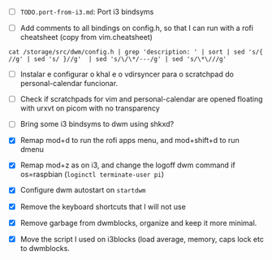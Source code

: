 - [ ] `TODO.port-from-i3.md`: Port i3 bindsyms

- [ ] Add comments to all bindings on config.h, so that I can run with a rofi cheatsheet (copy from vim.cheatsheet)

```
cat /storage/src/dwm/config.h | grep 'description: ' | sort | sed 's/{ //g' | sed 's/ }//g'  | sed 's/\/\*/---/g' | sed 's/\*\///g'
```

- [ ] Instalar e configurar o khal e o vdirsyncer para o scratchpad do personal-calendar funcionar.
- [ ] Check if scratchpads for vim and personal-calendar are opened floating with urxvt on picom with no transparency

- [ ] Bring some i3 bindsyms to dwm using shkxd?

- [x] Remap mod+d to run the rofi apps menu, and mod+shift+d to run dmenu
- [x] Remap mod+z as on i3, and change the logoff dwm command if os=raspbian (`loginctl terminate-user pi`)
- [x] Configure dwm autostart on `startdwm`
- [x] Remove the keyboard shortcuts that I will not use
- [x] Remove garbage from dwmblocks, organize and keep it more minimal.
- [x] Move the script I used on i3blocks (load average, memory, caps lock etc to dwmblocks.
